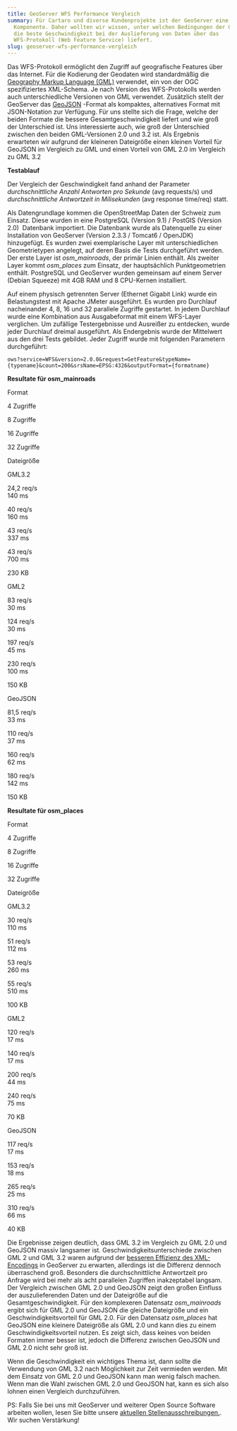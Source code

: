 ```yaml
---
title: GeoServer WFS Performance Vergleich
summary: Für Cartaro und diverse Kundenprojekte ist der GeoServer eine zentrale
  Komponente. Daher wollten wir wissen, unter welchen Bedingungen der GeoServer
  die beste Geschwindigkeit bei der Auslieferung von Daten über das
  WFS-Protokoll (Web Feature Service) liefert.
slug: geoserver-wfs-performance-vergleich
---
```

Das WFS-Protokoll ermöglicht den Zugriff auf geografische Features über das Internet. Für die Kodierung der Geodaten wird standardmäßig die [Geography Markup Language (GML)](http://www.opengeospatial.org/standards/gml) verwendet, ein von der OGC spezifiziertes XML-Schema. Je nach Version des WFS-Protokolls werden auch unterschiedliche Versionen von GML verwendet. Zusätzlich stellt der GeoServer das [GeoJSON](http://www.geojson.org) -Format als kompaktes, alternatives Format mit JSON-Notation zur Verfügung. Für uns stellte sich die Frage, welche der beiden Formate die bessere Gesamtgeschwindigkeit liefert und wie groß der Unterschied ist. Uns interessierte auch, wie groß der Unterschied zwischen den beiden GML-Versionen 2.0 und 3.2 ist. Als Ergebnis erwarteten wir aufgrund der kleineren Dateigröße einen kleinen Vorteil für GeoJSON im Vergleich zu GML und einen Vorteil von GML 2.0 im Vergleich zu GML 3.2

**Testablauf**

Der Vergleich der Geschwindigkeit fand anhand der Parameter _durchschnittliche Anzahl Antworten pro Sekunde_ (avg requests/s) und _durchschnittliche Antwortzeit in Milisekunden_ (avg response time/req) statt.

Als Datengrundlage kommen die OpenStreetMap Daten der Schweiz zum Einsatz. Diese wurden in eine PostgreSQL (Version 9.1) / PostGIS (Version 2.0)  Datenbank importiert. Die Datenbank wurde als Datenquelle zu einer Installation von GeoServer (Version 2.3.3 / Tomcat6 / OpenJDK) hinzugefügt. Es wurden zwei exemplarische Layer mit unterschiedlichen Geometrietypen angelegt, auf deren Basis die Tests durchgeführt werden. Der erste Layer ist _osm\_mainroads_, der primär Linien enthält. Als zweiter Layer kommt _osm\_places_ zum Einsatz, der hauptsächlich Punktgeometrien enthält. PostgreSQL und GeoServer wurden gemeinsam auf einem Server (Debian Squeeze) mit 4GB RAM und 8 CPU-Kernen installiert.

Auf einem physisch getrennten Server (Ethernet Gigabit Link) wurde ein Belastungstest mit Apache JMeter ausgeführt. Es wurden pro Durchlauf nacheinander 4, 8, 16 und 32 parallele Zugriffe gestartet. In jedem Durchlauf wurde eine Kombination aus Ausgabeformat mit einem WFS-Layer verglichen. Um zufällige Testergebnisse und Ausreißer zu entdecken, wurde jeder Durchlauf dreimal ausgeführt. Als Endergebnis wurde der Mittelwert aus den drei Tests gebildet. Jeder Zugriff wurde mit folgenden Parametern durchgeführt:

```
ows?service=WFS&version=2.0.0&request=GetFeature&typeName={typename}&count=200&srsName=EPSG:4326&outputFormat={formatname}
```

**Resultate für osm\_mainroads**

Format

4 Zugriffe

8 Zugriffe

16 Zugriffe

32 Zugriffe

Dateigröße

GML3.2

24,2 req/s  
140 ms

40 req/s  
160 ms

43 req/s  
337 ms

43 req/s  
700 ms

230 KB

GML2

83 req/s  
30 ms

124 req/s  
30 ms

197 req/s  
45 ms

230 req/s  
100 ms

150 KB

GeoJSON

81,5 req/s  
33 ms

110 req/s  
37 ms

160 req/s  
62 ms

180 req/s  
142 ms

150 KB

**Resultate für osm\_places**

Format

4 Zugriffe

8 Zugriffe

16 Zugriffe

32 Zugriffe

Dateigröße

GML3.2

30 req/s  
110 ms

51 req/s  
112 ms

53 req/s  
260 ms

55 req/s  
510 ms

100 KB

GML2

120 req/s  
17 ms

140 req/s  
17 ms

200 req/s  
44 ms

240 req/s  
75 ms

70 KB

GeoJSON

117 req/s  
17 ms

153 req/s  
18 ms

265 req/s  
25 ms

310 req/s  
66 ms

40 KB

Die Ergebnisse zeigen deutlich, dass GML 3.2 im Vergleich zu GML 2.0 und GeoJSON massiv langsamer ist. Geschwindigkeitsunterschiede zwischen GML 2 und GML 3.2 waren aufgrund der [besseren Effizienz des XML-Encodings](http://osgeo-org.1560.n6.nabble.com/WFS-1-0-WFS-1-1-and-WFS-2-0-performance-issue-td5034498.html) in GeoServer zu erwarten, allerdings ist die Differenz dennoch überraschend groß. Besonders die durchschnittliche Antwortzeit pro Anfrage wird bei mehr als acht parallelen Zugriffen inakzeptabel langsam. Der Vergleich zwischen GML 2.0 und GeoJSON zeigt den großen Einfluss der auszulieferenden Daten und der Dateigröße auf die Gesamtgeschwindigkeit. Für den komplexeren Datensatz _osm\_mainroads_ ergibt sich für GML 2.0 und GeoJSON die gleiche Dateigröße und ein Geschwindigkeitsvorteil für GML 2.0. Für den Datensatz _osm\_places_ hat GeoJSON eine kleinere Dateigröße als GML 2.0 und kann dies zu einem Geschwindigkeitsvorteil nutzen. Es zeigt sich, dass keines von beiden Formaten immer besser ist, jedoch die Differenz zwischen GeoJSON und GML 2.0 nicht sehr groß ist.

Wenn die Geschwindigkeit ein wichtiges Thema ist, dann sollte die Verwendung von GML 3.2 nach Möglichkeit zur Zeit vermieden werden. Mit dem Einsatz von GML 2.0 und GeoJSON kann man wenig falsch machen. Wenn man die Wahl zwischen GML 2.0 und GeoJSON hat, kann es sich also lohnen einen Vergleich durchzuführen.

PS: Falls Sie bei uns mit GeoServer und weiterer Open Source Software arbeiten wollen, lesen Sie bitte unsere [aktuellen Stellenausschreibungen.](https://www.geops.de/jobs). Wir suchen Verstärkung!